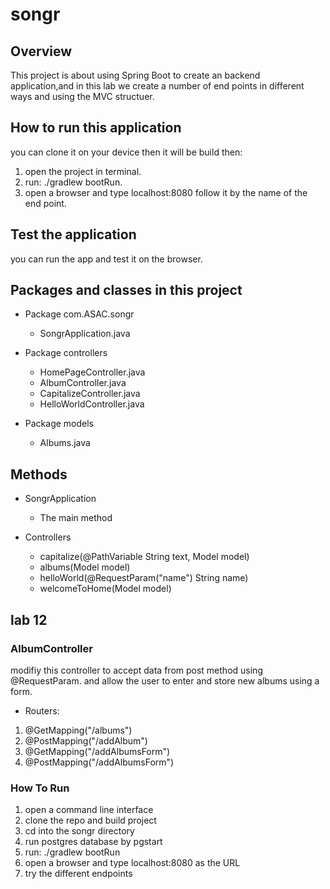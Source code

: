 # songr

## Overview

This project is about using Spring Boot to create an backend application,and in this lab we create a number of end points in different ways and using the MVC structuer.

## How to run this application

you can clone it on your device then it will be build then:

1. open the project in terminal.
2. run: ./gradlew bootRun.
3. open a browser and type localhost:8080 follow it by the name of the end point.

## Test the application

you can run the app and test it on the browser.

## Packages and classes in this project

* Package com.ASAC.songr
  * SongrApplication.java

* Package controllers
  * HomePageController.java
  * AlbumController.java
  * CapitalizeController.java
  * HelloWorldController.java

* Package models
  * Albums.java

## Methods

* SongrApplication
  * The main method

* Controllers
  * capitalize(@PathVariable String text, Model model)
  * albums(Model model)
  * helloWorld(@RequestParam("name") String name)
  * welcomeToHome(Model model)

## lab 12

### AlbumController

modifiy this controller to accept data from post method using @RequestParam.
and allow the user to enter and store new albums using a form.

* Routers:

1. @GetMapping("/albums")
2. @PostMapping("/addAlbum")
3. @GetMapping("/addAlbumsForm")
4. @PostMapping("/addAlbumsForm")

### How To Run

1. open a command line interface
2. clone the repo and build project
3. cd into the songr directory
4. run postgres database by pgstart
5. run: ./gradlew bootRun
6. open a browser and type localhost:8080 as the URL
7. try the different endpoints